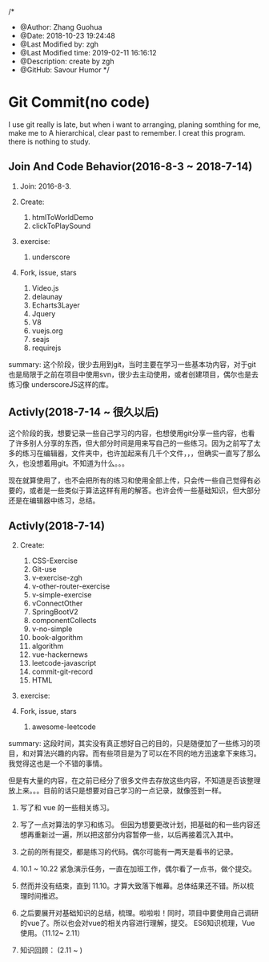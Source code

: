 /*
* @Author: Zhang Guohua
* @Date:   2018-10-23 19:24:48
* @Last Modified by:   zgh
* @Last Modified time: 2019-02-11 16:16:12
* @Description: create by zgh
* @GitHub: Savour Humor
*/
# Git Commit(no code)
I use git really is late, but when i want to arranging, planing somthing for me, make me to A hierarchical, clear past to remember. I creat this program. there is nothing to study.

## Join And Code Behavior(2016-8-3 ~ 2018-7-14)
1. Join: 2016-8-3.
2. Create: 
    1. htmlToWorldDemo
    3. clickToPlaySound
3. exercise:
    1. underscore
   
4. Fork, issue, stars
    1. Video.js
    2. delaunay
    3. Echarts3Layer
    4. Jquery
    5. V8
    6. vuejs.org
    7. seajs
    8. requirejs

summary: 这个阶段，很少去用到git，当时主要在学习一些基本功内容，对于git也是局限于之前在项目中使用svn，很少去主动使用，或者创建项目，偶尔也是去练习像 underscoreJS这样的库。

## Activly(2018-7-14 ~ 很久以后)
这个阶段的我，想要记录一些自己学习的内容，也想使用git分享一些内容，也看了许多别人分享的东西，但大部分时间是用来写自己的一些练习。因为之前写了太多的练习在编辑器，文件夹中，也许加起来有几千个文件，，，但确实一直写了那么久，也没想着用git。不知道为什么。。。

现在就算使用了，也不会把所有的练习和使用全部上传，只会传一些自己觉得有必要的，或者是一些类似于算法这样有用的解答。也许会传一些基础知识，但大部分还是在编辑器中练习，总结。

## Activly(2018-7-14)
2. Create: 
    1. CSS-Exercise
    3. Git-use  
    4. v-exercise-zgh
    5. v-other-router-exercise
    6. v-simple-exercise
    7. vConnectOther
    8. SpringBootV2
    9. componentCollects 
    10. v-no-simple
    11. book-algorithm
    12. algorithm
    13. vue-hackernews
    14. leetcode-javascript
    15. commit-git-record  
    16. HTML
3. exercise:
   
4. Fork, issue, stars
    1. awesome-leetcode

summary: 这段时间，其实没有真正想好自己的目的，只是随便加了一些练习的项目，和对算法兴趣的内容。而有些项目是为了可以在不同的地方迅速拿下来练习。我觉得这也是一个不错的事情。

但是有大量的内容，在之前已经分了很多文件去存放这些内容，不知道是否该整理放上来。。。目前的话只是想要对自己学习的一点记录，就像签到一样。

1. 写了和 vue 的一些相关练习。
2. 写了一点对算法的学习和练习。 但因为想要更改计划，把基础的和一些内容还想再重新过一遍，所以把这部分内容暂停一些，以后再接着沉入其中。
3. 之前的所有提交，都是练习的代码。偶尔可能有一两天是看书的记录。
3. 10.1 ~ 10.22 紧急演示任务，一直在加班工作，偶尔看了一点书，做个提交。
3. 然而并没有结束，直到 11.10。才算大致落下帷幕。总体结果还不错。所以梳理时间推迟。
4. 之后要展开对基础知识的总结，梳理。啦啦啦！同时，项目中要使用自己调研的vue了。所以也会对vue的相关内容进行理解，提交。 ES6知识梳理，Vue使用。（11.12~ 2.11）

5. 知识回顾： (2.11 ~ )
